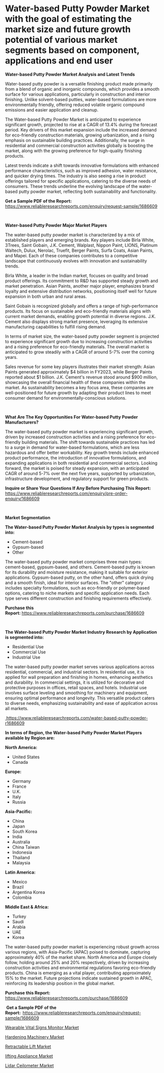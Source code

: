 <p><h1>Water-based Putty Powder Market with the goal of estimating the market size and future growth potential of various market segments based on component, applications and end user</h1></p><p><strong>Water-based Putty Powder Market Analysis and Latest Trends</strong></p>
<p><p>Water-based putty powder is a versatile finishing product made primarily from a blend of organic and inorganic compounds, which provides a smooth surface for various applications, particularly in construction and interior finishing. Unlike solvent-based putties, water-based formulations are more environmentally friendly, offering reduced volatile organic compound emissions and easier application and cleanup.</p><p>The Water-based Putty Powder Market is anticipated to experience significant growth, projected to rise at a CAGR of 13.4% during the forecast period. Key drivers of this market expansion include the increased demand for eco-friendly construction materials, growing urbanization, and a rising emphasis on sustainable building practices. Additionally, the surge in residential and commercial construction activities globally is boosting the market, along with the growing preference for high-quality finishing products. </p><p>Latest trends indicate a shift towards innovative formulations with enhanced performance characteristics, such as improved adhesion, water resistance, and quicker drying times. The industry is also seeing a rise in product offerings tailored for specific applications, catering to the diverse needs of consumers. These trends underline the evolving landscape of the water-based putty powder market, reflecting both sustainability and functionality.</p></p>
<p><strong>Get a Sample PDF of the Report:&nbsp;</strong> <a href="https://www.reliableresearchreports.com/enquiry/request-sample/1686609?utm_campaign=4&utm_medium=2&utm_source=Github&utm_content=ia&utm_term=16102024&utm_id=water-based-putty-powder">https://www.reliableresearchreports.com/enquiry/request-sample/1686609</a></p>
<p>&nbsp;</p>
<p><strong>Water-based Putty Powder Major Market Players</strong></p>
<p><p>The water-based putty powder market is characterized by a mix of established players and emerging brands. Key players include Birla White, 3Trees, Saint Gobain, J.K. Cement, Walplast, Nippon Paint, LIONS, Platinum Waltech, Dulux, Nerolac, Truefit, Berger Paints, Surfa Coats, Asian Paints, and Mapei. Each of these companies contributes to a competitive landscape that continuously evolves with innovation and sustainability trends.</p><p>Birla White, a leader in the Indian market, focuses on quality and broad product offerings. Its commitment to R&D has supported steady growth and market penetration. Asian Paints, another major player, emphasizes brand loyalty and extensive distribution networks, positioning itself well for future expansion in both urban and rural areas.</p><p>Saint Gobain is recognized globally and offers a range of high-performance products. Its focus on sustainable and eco-friendly materials aligns with current market demands, enabling growth potential in diverse regions. J.K. Cement also displays strong market presence, leveraging its extensive manufacturing capabilities to fulfill rising demand.</p><p>In terms of market size, the water-based putty powder segment is projected to experience significant growth due to increasing construction activities and a rising preference for eco-friendly materials. The overall market is anticipated to grow steadily with a CAGR of around 5-7% over the coming years.</p><p>Sales revenue for some key players illustrates their market strength: Asian Paints generated approximately $4 billion in FY2023, while Berger Paints reported about $1 billion. J.K. Cement's revenue stood around $900 million, showcasing the overall financial health of these companies within the market. As sustainability becomes a key focus area, these companies are well-positioned for future growth by adapting their product lines to meet consumer demand for environmentally-conscious solutions.</p></p>
<p>&nbsp;</p>
<p><strong>What Are The Key Opportunities For Water-based Putty Powder Manufacturers?</strong></p>
<p><p>The water-based putty powder market is experiencing significant growth, driven by increased construction activities and a rising preference for eco-friendly building materials. The shift towards sustainable practices has led to a surge in demand for water-based formulations, which are less hazardous and offer better workability. Key growth trends include enhanced product performance, the introduction of innovative formulations, and expanding applications in both residential and commercial sectors. Looking forward, the market is poised for steady expansion, with an anticipated CAGR of around 5-7% over the next five years, supported by urbanization, infrastructure development, and regulatory support for green products.</p></p>
<p><strong>Inquire or Share Your Questions If Any Before Purchasing This Report:</strong> <a href="https://www.reliableresearchreports.com/enquiry/pre-order-enquiry/1686609?utm_campaign=4&utm_medium=2&utm_source=Github&utm_content=ia&utm_term=16102024&utm_id=water-based-putty-powder">https://www.reliableresearchreports.com/enquiry/pre-order-enquiry/1686609</a></p>
<p>&nbsp;</p>
<p><strong>Market Segmentation</strong></p>
<p><strong>The Water-based Putty Powder Market Analysis by types is segmented into:</strong></p>
<p><ul><li>Cement-based</li><li>Gypsum-based</li><li>Other</li></ul></p>
<p><p>The water-based putty powder market comprises three main types: cement-based, gypsum-based, and others. Cement-based putty is known for its durability and moisture resistance, making it suitable for exterior applications. Gypsum-based putty, on the other hand, offers quick drying and a smooth finish, ideal for interior surfaces. The "other" category includes specialty formulations, such as eco-friendly or polymer-based options, catering to niche markets and specific application needs. Each type serves different construction and finishing requirements effectively.</p></p>
<p><strong>Purchase this Report:&nbsp;</strong><a href="https://www.reliableresearchreports.com/purchase/1686609?utm_campaign=4&utm_medium=2&utm_source=Github&utm_content=ia&utm_term=16102024&utm_id=water-based-putty-powder">https://www.reliableresearchreports.com/purchase/1686609</a></p>
<p>&nbsp;</p>
<p><strong>The Water-based Putty Powder Market Industry Research by Application is segmented into:</strong></p>
<p><ul><li>Residential Use</li><li>Commercial Use</li><li>Industrial Use</li></ul></p>
<p><p>The water-based putty powder market serves various applications across residential, commercial, and industrial sectors. In residential use, it is applied for wall preparation and finishing in homes, enhancing aesthetics and durability. In commercial settings, it is utilized for decorative and protective purposes in offices, retail spaces, and hotels. Industrial use involves surface leveling and smoothing for machinery and equipment, ensuring optimal performance and longevity. This versatile product caters to diverse needs, emphasizing sustainability and ease of application across all markets.</p></p>
<p><a href="https://www.reliableresearchreports.com/water-based-putty-powder-r1686609?utm_campaign=4&utm_medium=2&utm_source=Github&utm_content=ia&utm_term=16102024&utm_id=water-based-putty-powder">&nbsp;https://www.reliableresearchreports.com/water-based-putty-powder-r1686609</a></p>
<p><strong>In terms of Region, the Water-based Putty Powder Market Players available by Region are:</strong></p>
<p>
    <p> <strong> North America: </strong>
        <ul>
            <li>United States</li>
            <li>Canada</li>
        </ul>
        </p> 
    <p> <strong> Europe: </strong>
        <ul>
            <li>Germany</li>
            <li>France</li>
            <li>U.K.</li>
            <li>Italy</li>
            <li>Russia</li>
        </ul>
        </p> 
    <p> <strong> Asia-Pacific: </strong>
        <ul>
            <li>China</li>
            <li>Japan</li>
            <li>South Korea</li>
            <li>India</li>
            <li>Australia</li>
            <li>China Taiwan</li>
            <li>Indonesia</li>
            <li>Thailand</li>
            <li>Malaysia</li>
        </ul>
        </p> 
    <p> <strong> Latin America: </strong>
        <ul>
            <li>Mexico</li>
            <li>Brazil</li>
            <li>Argentina Korea</li>
            <li>Colombia</li>
        </ul>
        </p> 
    <p> <strong> Middle East & Africa: </strong>
        <ul>
            <li>Turkey</li>
            <li>Saudi</li>
            <li>Arabia</li>
            <li>UAE</li>
            <li>Korea</li>
        </ul>
    </p>
    </p>
<p><p>The water-based putty powder market is experiencing robust growth across various regions, with Asia-Pacific (APAC) poised to dominate, capturing approximately 40% of the market share. North America and Europe closely follow, holding around 25% and 20% respectively, driven by increasing construction activities and environmental regulations favoring eco-friendly products. China is emerging as a vital player, contributing approximately 15% to the market. Future projections indicate sustained growth in APAC, reinforcing its leadership position in the global market.</p></p>
<p><strong>Purchase this Report: </strong><a href="https://www.reliableresearchreports.com/purchase/1686609?utm_campaign=4&utm_medium=2&utm_source=Github&utm_content=ia&utm_term=16102024&utm_id=water-based-putty-powder">https://www.reliableresearchreports.com/purchase/1686609</a></p>
<p>&nbsp;<strong>Get a Sample PDF of the Report:&nbsp;&nbsp;</strong><a href="https://www.reliableresearchreports.com/enquiry/request-sample/1686609?utm_campaign=4&utm_medium=2&utm_source=Github&utm_content=ia&utm_term=16102024&utm_id=water-based-putty-powder">https://www.reliableresearchreports.com/enquiry/request-sample/1686609</a></p>
<p><strong></strong></p>
<p><p><a href="https://github.com/kathiestrine5ty/Market-Research-Report-List-1/blob/main/wearable-vital-signs-monitor-market.md?utm_campaign=4&utm_medium=2&utm_source=Github&utm_content=ia&utm_term=16102024&utm_id=water-based-putty-powder">Wearable Vital Signs Monitor Market</a></p><p><a href="https://www.linkedin.com/pulse/hardening-machinery-market-penetration-strategies-untapped-i3bjf?trk=public_post_embed_feed-article-content&utm_campaign=4&utm_medium=2&utm_source=Github&utm_content=ia&utm_term=16102024&utm_id=water-based-putty-powder">Hardening Machinery Market</a></p><p><a href="https://issuu.com/reportprime-2/docs/retractable-lift-market-size-2030.p_1587cff9180884?utm_campaign=4&utm_medium=2&utm_source=Github&utm_content=ia&utm_term=16102024&utm_id=water-based-putty-powder">Retractable Lift Market</a></p><p><a href="https://issuu.com/reportprime-2/docs/lifting-appliance-market-size-2030._0988482443ddbf?utm_campaign=4&utm_medium=2&utm_source=Github&utm_content=ia&utm_term=16102024&utm_id=water-based-putty-powder">lifting Appliance Market</a></p><p><a href="https://github.com/alesiasc0na/Market-Research-Report-List-1/blob/main/lidar-ceilometer-market.md?utm_campaign=4&utm_medium=2&utm_source=Github&utm_content=ia&utm_term=16102024&utm_id=water-based-putty-powder">Lidar Ceilometer Market</a></p></p>